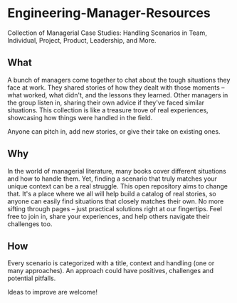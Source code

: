 # Engineering-Manager-Resources
Collection of Managerial Case Studies: Handling Scenarios in Team, Individual, Project, Product, Leadership, and More.

## What
A bunch of managers come together to chat about the tough situations they face at work. They shared stories of how they
dealt with those moments – what worked, what didn't, and the lessons they learned. Other managers in the group listen in,
sharing their own advice if they've faced similar situations. This collection is like a treasure trove of real experiences,
showcasing how things were handled in the field. 

Anyone can pitch in, add new stories, or give their take on existing ones.

## Why
In the world of managerial literature, many books cover different situations and how to handle them. Yet, finding a
scenario that truly matches your unique context can be a real struggle. This open repository aims to change that. It's
a place where we all will help build a catalog of real stories, so anyone can easily find situations that closely matches 
their own. No more sifting through pages – just practical solutions right at our fingertips. Feel free to join in, share
your experiences, and help others navigate their challenges too.

## How
Every scenario is categorized with a title, context and handling (one or many approaches). An approach could have positives, challenges and potential pitfalls.

Ideas to improve are welcome!
